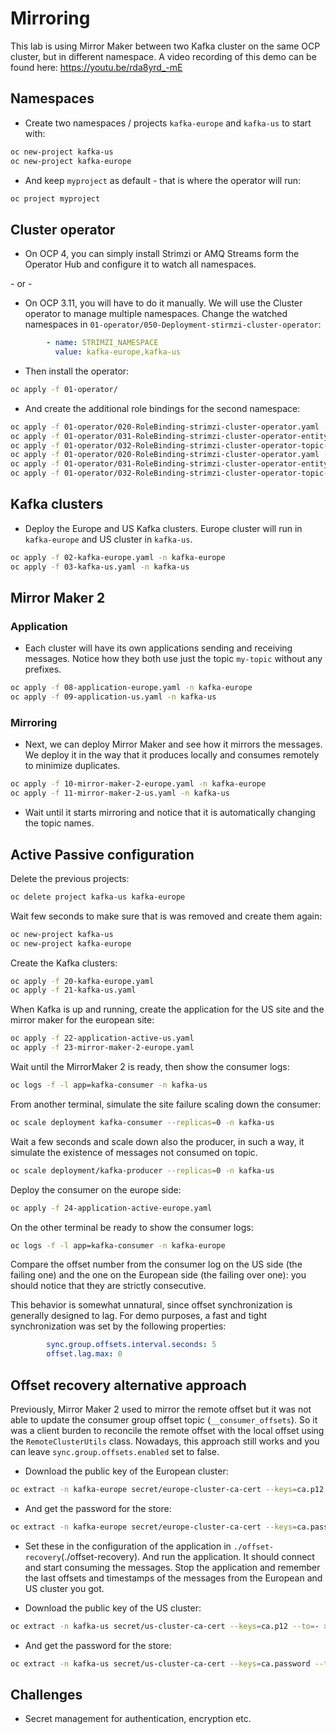 # Mirroring

This lab is using Mirror Maker between two Kafka cluster on the same OCP cluster, but in different namespace.
A video recording of this demo can be found here: https://youtu.be/rda8yrd_-mE

## Namespaces

* Create two namespaces / projects `kafka-europe` and `kafka-us` to start with:

```sh
oc new-project kafka-us
oc new-project kafka-europe
```

* And keep `myproject` as default - that is where the operator will run:

```sh
oc project myproject
```

## Cluster operator

* On OCP 4, you can simply install Strimzi or AMQ Streams form the Operator Hub and configure it to watch all namespaces.

\- or -

* On OCP 3.11, you will have to do it manually. 
We will use the Cluster operator to manage multiple namespaces.
Change the watched namespaces in `01-operator/050-Deployment-stirmzi-cluster-operator`:

```yaml
        - name: STRIMZI_NAMESPACE
          value: kafka-europe,kafka-us
```

* Then install the operator:

```sh
oc apply -f 01-operator/
```

* And create the additional role bindings for the second namespace:

```sh
oc apply -f 01-operator/020-RoleBinding-strimzi-cluster-operator.yaml -n kafka-europe
oc apply -f 01-operator/031-RoleBinding-strimzi-cluster-operator-entity-operator-delegation.yaml -n kafka-europe
oc apply -f 01-operator/032-RoleBinding-strimzi-cluster-operator-topic-operator-delegation.yaml -n kafka-europe
oc apply -f 01-operator/020-RoleBinding-strimzi-cluster-operator.yaml -n kafka-us
oc apply -f 01-operator/031-RoleBinding-strimzi-cluster-operator-entity-operator-delegation.yaml -n kafka-us
oc apply -f 01-operator/032-RoleBinding-strimzi-cluster-operator-topic-operator-delegation.yaml -n kafka-us
```

## Kafka clusters

* Deploy the Europe and US Kafka clusters.
Europe cluster will run in `kafka-europe` and US cluster in `kafka-us`.

```sh
oc apply -f 02-kafka-europe.yaml -n kafka-europe
oc apply -f 03-kafka-us.yaml -n kafka-us
```

## Mirror Maker 2

### Application

* Each cluster will have its own applications sending and receiving messages.
Notice how they both use just the topic `my-topic` without any prefixes.

```sh
oc apply -f 08-application-europe.yaml -n kafka-europe
oc apply -f 09-application-us.yaml -n kafka-us
```

### Mirroring

* Next, we can deploy Mirror Maker and see how it mirrors the messages.
We deploy it in the way that it produces locally and consumes remotely to minimize duplicates.

```sh
oc apply -f 10-mirror-maker-2-europe.yaml -n kafka-europe
oc apply -f 11-mirror-maker-2-us.yaml -n kafka-us
```

* Wait until it starts mirroring and notice that it is automatically changing the topic names.

## Active Passive configuration

Delete the previous projects:

```sh
oc delete project kafka-us kafka-europe
```

Wait few seconds to make sure that is was removed and create them again:

```sh
oc new-project kafka-us
oc new-project kafka-europe
```

Create the Kafka clusters:

```sh
oc apply -f 20-kafka-europe.yaml
oc apply -f 21-kafka-us.yaml
```

When Kafka is up and running, create the application for the US site and the mirror maker for the european site:

```sh
oc apply -f 22-application-active-us.yaml
oc apply -f 23-mirror-maker-2-europe.yaml
```
Wait until the MirrorMaker 2 is ready, then show the consumer logs:

```sh
oc logs -f -l app=kafka-consumer -n kafka-us
```

From another terminal, simulate the site failure scaling down the consumer:

```sh
oc scale deployment kafka-consumer --replicas=0 -n kafka-us
```

Wait a few seconds and scale down also the producer, in such a way, it simulate the existence of messages not consumed on topic.

```sh
oc scale deployment/kafka-producer --replicas=0 -n kafka-us
```

Deploy the consumer on the europe side:

```sh
oc apply -f 24-application-active-europe.yaml 
```
On the other terminal be ready to show the consumer logs:

```sh
oc logs -f -l app=kafka-consumer -n kafka-europe
```

Compare the offset number from the consumer log on the US side (the failing one) and the one on the European side (the failing over one): you should notice that they are strictly consecutive.

This behavior is somewhat unnatural, since offset synchronization is generally designed to lag.
For demo purposes, a fast and tight synchronization was set by the following properties:

```yaml
        sync.group.offsets.interval.seconds: 5
        offset.lag.max: 0
```

## Offset recovery alternative approach

Previously, Mirror Maker 2 used to mirror the remote offset but it was not able to update the consumer group offset topic (`__consumer_offsets`).
So it was a client burden to reconcile the remote offset with the local offset using the `RemoteClusterUtils` class.
Nowadays, this approach still works and you can leave `sync.group.offsets.enabled` set to false.

* Download the public key of the European cluster:

```sh
oc extract -n kafka-europe secret/europe-cluster-ca-cert --keys=ca.p12 --to=- > cluster-europe.p12
```

* And get the password for the store:

```sh
oc extract -n kafka-europe secret/europe-cluster-ca-cert --keys=ca.password --to=-
```

* Set these in the configuration of the application in `./offset-recovery`(./offset-recovery).
And run the application.
It should connect and start consuming the messages.
Stop the application and remember the last offsets and timestamps of the messages from the European and US cluster you got.

* Download the public key of the US cluster:

```sh
oc extract -n kafka-us secret/us-cluster-ca-cert --keys=ca.p12 --to=- > cluster-us.p12
```

* And get the password for the store:

```sh
oc extract -n kafka-us secret/us-cluster-ca-cert --keys=ca.password --to=-
```

## Challenges

* Secret management for authentication, encryption etc.